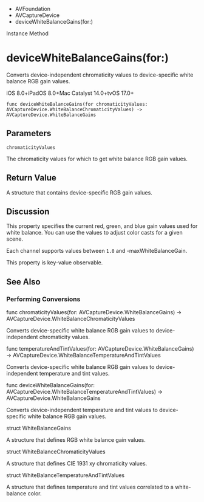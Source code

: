 

- AVFoundation
- AVCaptureDevice
-  deviceWhiteBalanceGains(for:) 

Instance Method

# deviceWhiteBalanceGains(for:)

Converts device-independent chromaticity values to device-specific white balance RGB gain values.

iOS 8.0+iPadOS 8.0+Mac Catalyst 14.0+tvOS 17.0+

``` source
func deviceWhiteBalanceGains(for chromaticityValues: AVCaptureDevice.WhiteBalanceChromaticityValues) -> AVCaptureDevice.WhiteBalanceGains
```

## Parameters 

`chromaticityValues`  

The chromaticity values for which to get white balance RGB gain values.

## Return Value

A structure that contains device-specific RGB gain values.

## Discussion

This property specifies the current red, green, and blue gain values used for white balance. You can use the values to adjust color casts for a given scene.

Each channel supports values between `1.0` and -maxWhiteBalanceGain.

This property is key-value observable.

## See Also

### Performing Conversions

func chromaticityValues(for: AVCaptureDevice.WhiteBalanceGains) -> AVCaptureDevice.WhiteBalanceChromaticityValues

Converts device-specific white balance RGB gain values to device-independent chromaticity values.

func temperatureAndTintValues(for: AVCaptureDevice.WhiteBalanceGains) -> AVCaptureDevice.WhiteBalanceTemperatureAndTintValues

Converts device-specific white balance RGB gain values to device-independent temperature and tint values.

func deviceWhiteBalanceGains(for: AVCaptureDevice.WhiteBalanceTemperatureAndTintValues) -> AVCaptureDevice.WhiteBalanceGains

Converts device-independent temperature and tint values to device-specific white balance RGB gain values.

struct WhiteBalanceGains

A structure that defines RGB white balance gain values.

struct WhiteBalanceChromaticityValues

A structure that defines CIE 1931 xy chromaticity values.

struct WhiteBalanceTemperatureAndTintValues

A structure that defines temperature and tint values correlated to a white-balance color.

